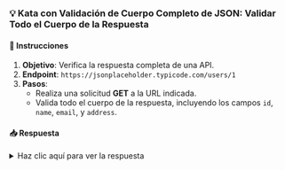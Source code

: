 ### **💡 Kata con Validación de Cuerpo Completo de JSON: Validar Todo el Cuerpo de la Respuesta**

#### 📑 Instrucciones

1. **Objetivo**: Verifica la respuesta completa de una API.
2. **Endpoint**: `https://jsonplaceholder.typicode.com/users/1`
3. **Pasos**:
   - Realiza una solicitud **GET** a la URL indicada.
   - Valida todo el cuerpo de la respuesta, incluyendo los campos `id`, `name`, `email`, y `address`.

#### 📥 Respuesta

<details>
  <summary>Haz clic aquí para ver la respuesta</summary>

```gherkin
Feature: Validar cuerpo completo de la respuesta

  Scenario: Validar todo el cuerpo de la respuesta JSON
    Given url 'https://jsonplaceholder.typicode.com/users/1'
    When method get
    Then status 200
    And match response == {id: 1, name: 'Leanne Graham', email: 'Sincere@april.biz', address: {street: 'Kulas Light', suite: 'Apt. 556', city: 'Gwenborough', zipcode: '92998-3874', geo: {lat: '-37.3159', lng: '81.1496'}}, username: 'Bret', phone: '1-770-736-8031 x56442', website: 'hildegard.org', company: {name: 'Romaguera-Crona', catchPhrase: 'Multi-layered client-server neural-net', bs: 'harness real-time e-markets'}}
    
```

</details>